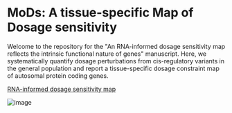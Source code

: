 # MoDs: A tissue-specific Map of Dosage sensitivity 

Welcome to the repository for the "An RNA-informed dosage sensitivity map reflects the intrinsic functional nature of genes" manuscript. Here, we systematically quantify dosage perturbations from cis-regulatory variants in the general population and report a tissue-specific dosage constraint map of autosomal protein coding genes.

<a href="https://github.com/xlilab/mods/blob/main/Tissue-Specific%20Dosage%20Constraint%20Score.txt" title="tissue-specific dosage constraint score">RNA-informed dosage sensitivity map</a>

![image](https://github.com/xlilab/MoDs/assets/7442902/e5a4dad1-28a6-4ab2-bd43-ab6df6c21a69)



